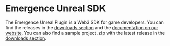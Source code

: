 # Emergence Unreal SDK
The Emergence Unreal Plugin is a Web3 SDK for game developers. You can find the releases in the [downloads section](https://github.com/CrucibleNetworksLtd/EmergenceSDKUnreal/releases/) and the [documentation on our website](https://docs.crucible.network/). You can also find a sample project .zip with the latest release in the [downloads section](https://github.com/CrucibleNetworksLtd/EmergenceSDKUnreal/releases/).
